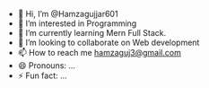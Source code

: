 - 👋 Hi, I’m @Hamzagujjar601
- 👀 I’m interested in Programming
- 🌱 I’m currently learning Mern Full Stack.
- 💞️ I’m looking to collaborate on Web development
- 📫 How to reach me hamzaguj3@gmail.com
- 😄 Pronouns: ...
- ⚡ Fun fact: ...

<!---
Hamzagujjar601/Hamzagujjar601 is a ✨ special ✨ repository because its `README.md` (this file) appears on your GitHub profile.
You can click the Preview link to take a look at your changes.
--->
